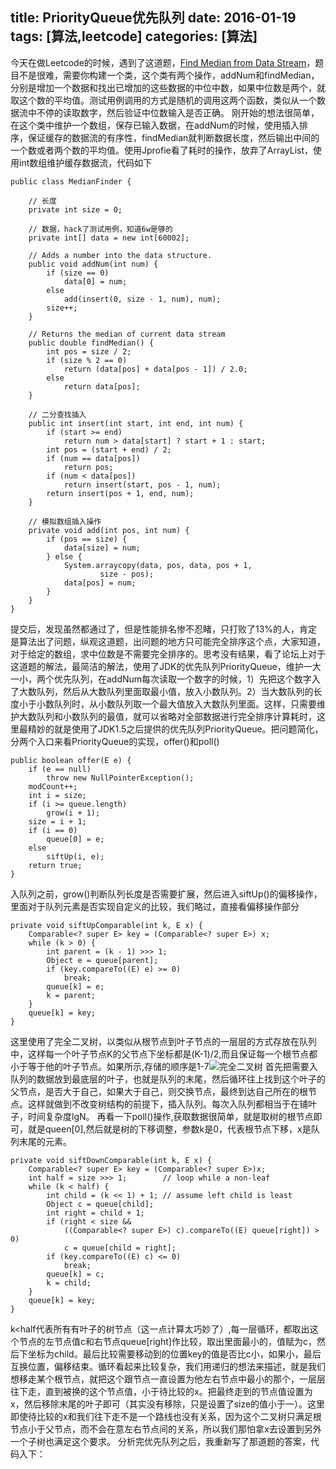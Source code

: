 title: PriorityQueue优先队列
date: 2016-01-19
tags: [算法,leetcode]
categories: [算法]
---

今天在做Leetcode的时候，遇到了这道题，[Find Median from Data Stream](https://leetcode.com/problems/find-median-from-data-stream/)，题目不是很难，需要你构建一个类，这个类有两个操作，addNum和findMedian，分别是增加一个数据和找出已增加的这些数据的中位中数，如果中位数是两个，就取这个数的平均值。测试用例调用的方式是随机的调用这两个函数，类似从一个数据流中不停的读取数字，然后验证中位数输入是否正确。
刚开始的想法很简单，在这个类中维护一个数组，保存已输入数据，在addNum的时候，使用插入排序，保证缓存的数据流的有序性，findMedian就判断数据长度，然后输出中间的一个数或者两个数的平均值。使用Jprofie看了耗时的操作，放弃了ArrayList，使用int数组维护缓存数据流，代码如下
```
public class MedianFinder {

    // 长度
    private int size = 0;

    // 数据，hack了测试用例，知道6w是够的
    private int[] data = new int[60002];

    // Adds a number into the data structure.
    public void addNum(int num) {
        if (size == 0)
            data[0] = num;
        else
            add(insert(0, size - 1, num), num);
        size++;
    }

    // Returns the median of current data stream
    public double findMedian() {
        int pos = size / 2;
        if (size % 2 == 0)
            return (data[pos] + data[pos - 1]) / 2.0;
        else
            return data[pos];
    }

    // 二分查找插入
    public int insert(int start, int end, int num) {
        if (start >= end)
            return num > data[start] ? start + 1 : start;
        int pos = (start + end) / 2;
        if (num == data[pos])
            return pos;
        if (num < data[pos])
            return insert(start, pos - 1, num);
        return insert(pos + 1, end, num);
    }

    // 模拟数组插入操作
    private void add(int pos, int num) {
        if (pos == size) {
            data[size] = num;
        } else {
            System.arraycopy(data, pos, data, pos + 1,
                    size - pos);
            data[pos] = num;
        }
    }
}

```
提交后，发现虽然都通过了，但是性能排名惨不忍睹，只打败了13%的人，肯定是算法出了问题，纵观这道题，出问题的地方只可能完全排序这个点，大家知道，对于给定的数组，求中位数是不需要完全排序的。思考没有结果，看了论坛上对于这道题的解法，最简洁的解法，使用了JDK的优先队列PriorityQueue，维护一大一小，两个优先队列，在addNum每次读取一个数字的时候，1）先把这个数字入了大数队列，然后从大数队列里面取最小值，放入小数队列。2）当大数队列的长度小于小数队列时，从小数队列取一个最大值放入大数队列里面。这样，只需要维护大数队列和小数队列的最值，就可以省略对全部数据进行完全排序计算耗时，这里最精妙的就是使用了JDK1.5之后提供的优先队列PriorityQueue。把问题简化，分两个入口来看PriorityQueue的实现，offer()和poll()
```
public boolean offer(E e) {
    if (e == null)
        throw new NullPointerException();
    modCount++;
    int i = size;
    if (i >= queue.length)
        grow(i + 1);
    size = i + 1;
    if (i == 0)
        queue[0] = e;
    else
        siftUp(i, e);
    return true;
}
```
入队列之前，grow()判断队列长度是否需要扩展，然后进入siftUp()的偏移操作，里面对于队列元素是否实现自定义的比较，我们略过，直接看偏移操作部分
```
private void siftUpComparable(int k, E x) {
    Comparable<? super E> key = (Comparable<? super E>) x;
    while (k > 0) {
        int parent = (k - 1) >>> 1;
        Object e = queue[parent];
        if (key.compareTo((E) e) >= 0)
            break;
        queue[k] = e;
        k = parent;
    }
    queue[k] = key;
}
```
这里使用了完全二叉树，以类似从根节点到叶子节点的一层层的方式存放在队列中，这样每一个叶子节点K的父节点下坐标都是(K-1)/2,而且保证每一个根节点都小于等于他的叶子节点。如果所示,存储的顺序是1-7![完全二叉树](/img/btree.png)
首先把需要入队列的数据放到最底层的叶子，也就是队列的末尾，然后循环往上找到这个叶子的父节点，是否大于自己，如果大于自己，则交换节点，最终到达自己所在的根节点。这样就做到不改变树结构的前提下，插入队列。每次入队列都相当于在铺叶子，时间复杂度lgN。
再看一下poll()操作,获取数据很简单，就是取树的根节点即可，就是queen[0],然后就是树的下移调整，参数k是0，代表根节点下移，x是队列末尾的元素。
```
private void siftDownComparable(int k, E x) {
    Comparable<? super E> key = (Comparable<? super E>)x;
    int half = size >>> 1;        // loop while a non-leaf
    while (k < half) {
        int child = (k << 1) + 1; // assume left child is least
        Object c = queue[child];
        int right = child + 1;
        if (right < size &&
            ((Comparable<? super E>) c).compareTo((E) queue[right]) > 0)
            c = queue[child = right];
        if (key.compareTo((E) c) <= 0)
            break;
        queue[k] = c;
        k = child;
    }
    queue[k] = key;
}
```
k<half代表所有有叶子的树节点（这一点计算太巧妙了）,每一层循环，都取出这个节点的左节点值c和右节点queue[right]作比较，取出里面最小的，值赋为c，然后下坐标为child。最后比较需要移动到的位置key的值是否比c小，如果小，最后互换位置，偏移结束。循环看起来比较复杂，我们用递归的想法来描述，就是我们想移走某个根节点，就把这个跟节点一直设置为他左右节点中最小的那个，一层层往下走，直到被换的这个节点值，小于待比较的x。把最终走到的节点值设置为x，然后移除末尾的叶子即可（其实没有移除，只是设置了size的值小于一）。这里即使待比较的x和我们往下走不是一个路线也没有关系，因为这个二叉树只满足根节点小于父节点，而不会在意左右节点间的关系，所以我们那怕拿x去设置到另外一个子树也满足这个要求。
分析完优先队列之后，我重新写了那道题的答案，代码入下：
